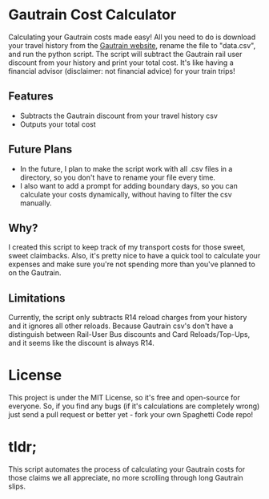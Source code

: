 # Gautrain Cost Calculator

Calculating your Gautrain costs made easy! All you need to do is download your travel history from the [Gautrain website](https://www.gautrain.co.za/account/travelhistory), rename the file to "data.csv", and run the python script. The script will subtract the Gautrain rail user discount from your history and print your total cost. It's like having a financial advisor (disclaimer: not financial advice) for your train trips!

## Features

- Subtracts the Gautrain discount from your travel history csv
- Outputs your total cost

## Future Plans

- In the future, I plan to make the script work with all .csv files in a directory, so you don't have to rename your file every time. 
- I also want to add a prompt for adding boundary days, so you can calculate your costs dynamically, without having to filter the csv manually.

## Why?

I created this script to keep track of my transport costs for those sweet, sweet claimbacks. Also, it's pretty nice to have a quick tool to calculate your expenses and make sure you're not spending more than you've planned to on the Gautrain.

## Limitations

Currently, the script only subtracts R14 reload charges from your history and it ignores all other reloads. Because Gautrain csv's don't have a distinguish between Rail-User Bus discounts and Card Reloads/Top-Ups, and it seems like the discount is always R14.

# License

This project is under the MIT License, so it's free and open-source for everyone. So, if you find any bugs (if it's calculations are completely wrong) just send a pull request or better yet - fork your own Spaghetti Code repo!

# tldr;

This script automates the process of calculating your Gautrain costs for those claims we all appreciate, no more scrolling through long Gautrain slips.
